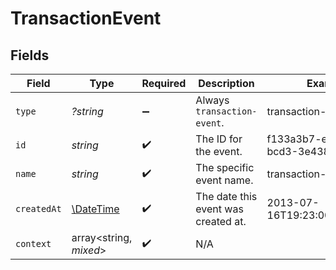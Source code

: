 # TransactionEvent


## Fields

| Field                                                         | Type                                                          | Required                                                      | Description                                                   | Example                                                       |
| ------------------------------------------------------------- | ------------------------------------------------------------- | ------------------------------------------------------------- | ------------------------------------------------------------- | ------------------------------------------------------------- |
| `type`                                                        | *?string*                                                     | :heavy_minus_sign:                                            | Always `transaction-event`.                                   | transaction-event                                             |
| `id`                                                          | *string*                                                      | :heavy_check_mark:                                            | The ID for the event.                                         | f133a3b7-e67e-4d83-bcd3-3e438fedf348                          |
| `name`                                                        | *string*                                                      | :heavy_check_mark:                                            | The specific event name.                                      | transaction-api-request                                       |
| `createdAt`                                                   | [\DateTime](https://www.php.net/manual/en/class.datetime.php) | :heavy_check_mark:                                            | The date this event was created at.                           | 2013-07-16T19:23:00.000+00:00                                 |
| `context`                                                     | array<string, *mixed*>                                        | :heavy_check_mark:                                            | N/A                                                           |                                                               |